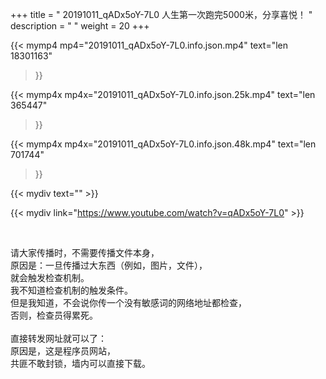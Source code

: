 +++
title = " 20191011_qADx5oY-7L0 人生第一次跑完5000米，分享喜悦！ "
description = "  "
weight = 20
+++

{{< mymp4 mp4="20191011_qADx5oY-7L0.info.json.mp4" 
text="len 18301163"
>}}

{{< mymp4x  mp4x="20191011_qADx5oY-7L0.info.json.25k.mp4"
text="len 365447"
>}}

{{< mymp4x  mp4x="20191011_qADx5oY-7L0.info.json.48k.mp4"
text="len 701744"
>}}


{{< mydiv text="" >}}
<br>

{{< mydiv link="https://www.youtube.com/watch?v=qADx5oY-7L0" >}}


<br>

请大家传播时，不需要传播文件本身，<br>
原因是：一旦传播过大东西（例如，图片，文件），<br>
就会触发检查机制。<br>
我不知道检查机制的触发条件。<br>
但是我知道，不会说你传一个没有敏感词的网络地址都检查，<br>
否则，检查员得累死。<br><br>
直接转发网址就可以了：<br>
原因是，这是程序员网站，<br>
共匪不敢封锁，墙内可以直接下载。


